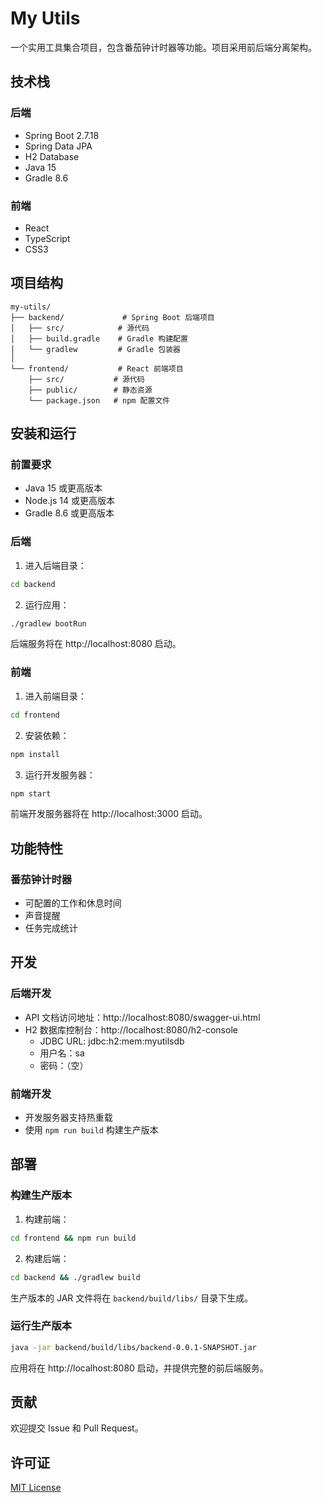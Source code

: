 # My Utils

一个实用工具集合项目，包含番茄钟计时器等功能。项目采用前后端分离架构。

## 技术栈

### 后端
- Spring Boot 2.7.18
- Spring Data JPA
- H2 Database
- Java 15
- Gradle 8.6

### 前端
- React
- TypeScript
- CSS3

## 项目结构

```
my-utils/
├── backend/             # Spring Boot 后端项目
│   ├── src/            # 源代码
│   ├── build.gradle    # Gradle 构建配置
│   └── gradlew         # Gradle 包装器
│
└── frontend/           # React 前端项目
    ├── src/           # 源代码
    ├── public/        # 静态资源
    └── package.json   # npm 配置文件
```

## 安装和运行

### 前置要求
- Java 15 或更高版本
- Node.js 14 或更高版本
- Gradle 8.6 或更高版本

### 后端

1. 进入后端目录：
```bash
cd backend
```

2. 运行应用：
```bash
./gradlew bootRun
```

后端服务将在 http://localhost:8080 启动。

### 前端

1. 进入前端目录：
```bash
cd frontend
```

2. 安装依赖：
```bash
npm install
```

3. 运行开发服务器：
```bash
npm start
```

前端开发服务器将在 http://localhost:3000 启动。

## 功能特性

### 番茄钟计时器
- 可配置的工作和休息时间
- 声音提醒
- 任务完成统计

## 开发

### 后端开发
- API 文档访问地址：http://localhost:8080/swagger-ui.html
- H2 数据库控制台：http://localhost:8080/h2-console
  - JDBC URL: jdbc:h2:mem:myutilsdb
  - 用户名：sa
  - 密码：（空）

### 前端开发
- 开发服务器支持热重载
- 使用 `npm run build` 构建生产版本

## 部署

### 构建生产版本

1. 构建前端：
```bash
cd frontend && npm run build
```

2. 构建后端：
```bash
cd backend && ./gradlew build
```

生产版本的 JAR 文件将在 `backend/build/libs/` 目录下生成。

### 运行生产版本

```bash
java -jar backend/build/libs/backend-0.0.1-SNAPSHOT.jar
```

应用将在 http://localhost:8080 启动，并提供完整的前后端服务。

## 贡献

欢迎提交 Issue 和 Pull Request。

## 许可证

[MIT License](LICENSE)
